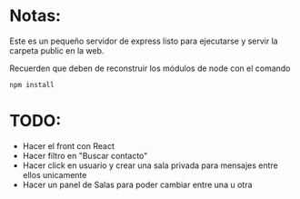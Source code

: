 # Notas:

Este es un pequeño servidor de express listo para ejecutarse y servir la carpeta public en la web.

Recuerden que deben de reconstruir los módulos de node con el comando

```
npm install
```

# TODO:
* Hacer el front con React
* Hacer filtro en "Buscar contacto"
* Hacer click en usuario y crear una sala privada para mensajes entre ellos unicamente
* Hacer un panel de Salas para poder cambiar entre una u otra
